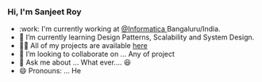 
### Hi, I'm Sanjeet Roy

- :work: I'm currently working at [@Informatica ](https://www.informatica.com/in/) Bangaluru/India.
- 🌱 I’m currently learning Design Patterns, Scalability and System Design.
- 👨‍💻 All of my projects are available  [here](https://github.com/sanjeetr10?tab=repositories)
- 👯 I’m looking to collaborate on ... Any of project
- 💬 Ask me about ... What ever.... :laughing:
- 😄 Pronouns: ... He


<!---
sanjeetr10/sanjeetr10 is a ✨ special ✨ repository because its `README.md` (this file) appears on your GitHub profile.
You can click the Preview link to take a look at your changes.
--->
